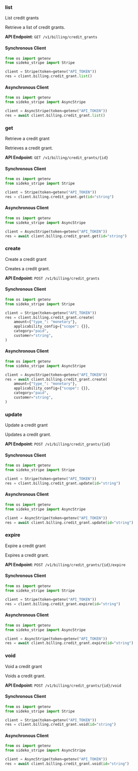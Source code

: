 
### list <a name="list"></a>
List credit grants

<p>Retrieve a list of credit grants.</p>

**API Endpoint**: `GET /v1/billing/credit_grants`

#### Synchronous Client

```python
from os import getenv
from sideko_stripe import Stripe

client = Stripe(token=getenv("API_TOKEN"))
res = client.billing.credit_grant.list()
```

#### Asynchronous Client

```python
from os import getenv
from sideko_stripe import AsyncStripe

client = AsyncStripe(token=getenv("API_TOKEN"))
res = await client.billing.credit_grant.list()
```

### get <a name="get"></a>
Retrieve a credit grant

<p>Retrieves a credit grant.</p>

**API Endpoint**: `GET /v1/billing/credit_grants/{id}`

#### Synchronous Client

```python
from os import getenv
from sideko_stripe import Stripe

client = Stripe(token=getenv("API_TOKEN"))
res = client.billing.credit_grant.get(id="string")
```

#### Asynchronous Client

```python
from os import getenv
from sideko_stripe import AsyncStripe

client = AsyncStripe(token=getenv("API_TOKEN"))
res = await client.billing.credit_grant.get(id="string")
```

### create <a name="create"></a>
Create a credit grant

<p>Creates a credit grant.</p>

**API Endpoint**: `POST /v1/billing/credit_grants`

#### Synchronous Client

```python
from os import getenv
from sideko_stripe import Stripe

client = Stripe(token=getenv("API_TOKEN"))
res = client.billing.credit_grant.create(
    amount={"type_": "monetary"},
    applicability_config={"scope": {}},
    category="paid",
    customer="string",
)
```

#### Asynchronous Client

```python
from os import getenv
from sideko_stripe import AsyncStripe

client = AsyncStripe(token=getenv("API_TOKEN"))
res = await client.billing.credit_grant.create(
    amount={"type_": "monetary"},
    applicability_config={"scope": {}},
    category="paid",
    customer="string",
)
```

### update <a name="update"></a>
Update a credit grant

<p>Updates a credit grant.</p>

**API Endpoint**: `POST /v1/billing/credit_grants/{id}`

#### Synchronous Client

```python
from os import getenv
from sideko_stripe import Stripe

client = Stripe(token=getenv("API_TOKEN"))
res = client.billing.credit_grant.update(id="string")
```

#### Asynchronous Client

```python
from os import getenv
from sideko_stripe import AsyncStripe

client = AsyncStripe(token=getenv("API_TOKEN"))
res = await client.billing.credit_grant.update(id="string")
```

### expire <a name="expire"></a>
Expire a credit grant

<p>Expires a credit grant.</p>

**API Endpoint**: `POST /v1/billing/credit_grants/{id}/expire`

#### Synchronous Client

```python
from os import getenv
from sideko_stripe import Stripe

client = Stripe(token=getenv("API_TOKEN"))
res = client.billing.credit_grant.expire(id="string")
```

#### Asynchronous Client

```python
from os import getenv
from sideko_stripe import AsyncStripe

client = AsyncStripe(token=getenv("API_TOKEN"))
res = await client.billing.credit_grant.expire(id="string")
```

### void <a name="void"></a>
Void a credit grant

<p>Voids a credit grant.</p>

**API Endpoint**: `POST /v1/billing/credit_grants/{id}/void`

#### Synchronous Client

```python
from os import getenv
from sideko_stripe import Stripe

client = Stripe(token=getenv("API_TOKEN"))
res = client.billing.credit_grant.void(id="string")
```

#### Asynchronous Client

```python
from os import getenv
from sideko_stripe import AsyncStripe

client = AsyncStripe(token=getenv("API_TOKEN"))
res = await client.billing.credit_grant.void(id="string")
```
